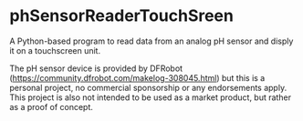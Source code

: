 # phSensorReaderTouchSreen
A Python-based program to read data from an analog pH sensor and disply it on a touchscreen unit.

The pH sensor device is provided by DFRobot (https://community.dfrobot.com/makelog-308045.html) but this is a personal project, no commercial sponsorship or any endorsements apply. This project is also not intended to be used as a market product, but rather as a proof of concept.
